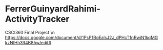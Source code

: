 # FerrerGuinyardRahimi-ActivityTracker
CSCI360 Final Project
\n
https://docs.google.com/document/d/1PsP1BoEalsJ2J_dPHcT1nRwiN1kqMGkzNIHh3R4B85w/edit#
